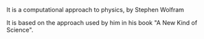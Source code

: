 It is a computational approach to physics, by Stephen Wolfram

It is based on the approach used by him in his book "A New Kind of Science".